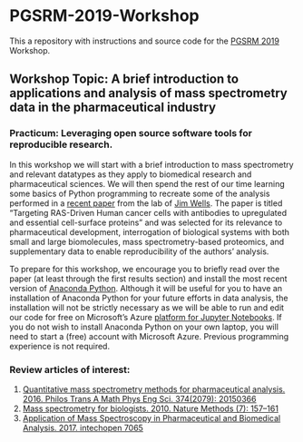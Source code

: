 # PGSRM-2019-Workshop
This a repository with instructions and source code for the [PGSRM 2019](https://sites.google.com/wisc.edu/pgsrm-2019/home) Workshop.

## Workshop Topic: A brief introduction to applications and analysis of mass spectrometry data in the pharmaceutical industry

### Practicum: Leveraging open source software tools for reproducible research. 

In this workshop we will start with a brief introduction to mass spectrometry and relevant datatypes as they apply to biomedical research and pharmaceutical sciences. We will then spend the rest of our time learning some basics of Python programming to recreate some of the analysis performed in a [recent paper](https://elifesciences.org/articles/31098) from the lab of [Jim Wells](https://pharm.ucsf.edu/wells). The paper is titled “Targeting RAS-Driven Human cancer cells with antibodies to upregulated and essential cell-surface proteins” and was selected for its relevance to pharmaceutical development, interrogation of biological systems with both small and large biomolecules, mass spectrometry-based proteomics, and supplementary data to enable reproducibility of the authors’ analysis. 

To prepare for this workshop, we encourage you to briefly read over the paper (at least through the first results section) and install the most recent version of [Anaconda Python](https://www.anaconda.com/distribution/). Although it will be useful for you to have an installation of Anaconda Python for your future efforts in data analysis, the installation will not be strictly necessary as we will be able to run and edit our code for free on Microsoft’s Azure [platform for Jupyter Notebooks](https://notebooks.azure.com). If you do not wish to install Anaconda Python on your own laptop, you will need to start a (free) account with Microsoft Azure. Previous programming experience is not required.

### Review articles of interest:

1. [Quantitative mass spectrometry methods for pharmaceutical analysis. 2016. Philos Trans A Math Phys Eng Sci. 374(2079): 20150366](https://www.ncbi.nlm.nih.gov/pmc/articles/PMC5031633/)
2. [Mass spectrometry for biologists. 2010. Nature Methods (7): 157–161](https://www.nature.com/articles/nmeth0210-157)
3. [Application of Mass Spectroscopy in Pharmaceutical and Biomedical Analysis. 2017. intechopen 7065](https://www.intechopen.com/books/spectroscopic-analyses-developments-and-applications/application-of-mass-spectroscopy-in-pharmaceutical-and-biomedical-analysis)

